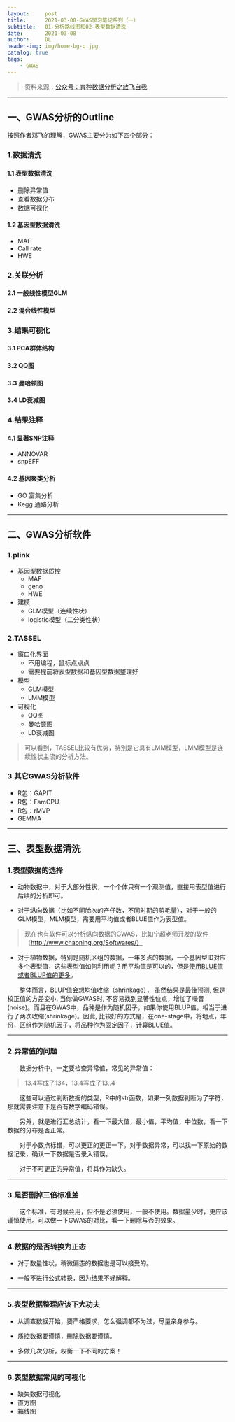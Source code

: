 ```yaml
---
layout:     post
title:      2021-03-08-GWAS学习笔记系列（一）
subtitle:   01-分析路线图和02-表型数据清洗
date:       2021-03-08
author:     DL
header-img: img/home-bg-o.jpg
catalog: true
tags:
    - GWAS
---
```


> 资料来源：[公众号：育种数据分析之放飞自我](https://mp.weixin.qq.com/mp/appmsgalbum?action=getalbum&__biz=MzI0MTIzNjYwNQ==&scene=1&album_id=1336983097581207553&count=3&uin=&key=&devicetype=Windows+10+x64&version=6302012c&lang=zh_CN&ascene=1&fontgear=2)

---

## 一、GWAS分析的Outline

按照作者邓飞的理解，GWAS主要分为如下四个部分：

### 1.数据清洗

#### 1.1 表型数据清洗

- 删除异常值
- 查看数据分布
- 数据可视化

#### 1.2 基因型数据清洗

- MAF
- Call rate
- HWE

### 2.关联分析

#### 2.1 一般线性模型GLM
#### 2.2 混合线性模型

### 3.结果可视化

#### 3.1 PCA群体结构
#### 3.2 QQ图
#### 3.3 曼哈顿图
#### 3.4 LD衰减图

### 4.结果注释

#### 4.1 显著SNP注释

- ANNOVAR
- snpEFF

#### 4.2 基因聚类分析

- GO 富集分析
- Kegg 通路分析

---

## 二、GWAS分析软件

### 1.plink

- 基因型数据质控
	- MAF
	- geno
	- HWE
- 建模
	- GLM模型（连续性状）
	- logistic模型（二分类性状）

### 2.TASSEL

- 窗口化界面
	- 不用编程，鼠标点点点
	- 需要提前将表型数据和基因型数据整理好
- 模型
	- GLM模型
	- LMM模型
- 可视化
	- QQ图
	- 曼哈顿图
	- LD衰减图

> 可以看到，TASSEL比较有优势，特别是它具有LMM模型，LMM模型是连续性状主流的分析方法。

### 3.其它GWAS分析软件

- R包：GAPIT
- R包：FamCPU
- R包：rMVP
- GEMMA

---

## 三、表型数据清洗

### 1.表型数据的选择

- 动物数据中，对于大部分性状，一个个体只有一个观测值，直接用表型值进行后续的分析即可。

- 对于纵向数据（比如不同胎次的产仔数，不同时期的剪毛量），对于一般的GLM模型，MLM模型，需要用平均值或者BLUE值作为表型值。

> 现在也有软件可以分析纵向数据的GWAS，比如宁超老师开发的软件（http://www.chaoning.org/Softwares/）

- 对于植物数据，特别是随机区组的数据，一年多点的数据，一个基因型ID对应多个表型值，这些表型值如何利用呢？用平均值是可以的，但是[使用BLUE值或者BLUP值的更多](https://blog.csdn.net/yijiaobani/article/details/94712751)。


&emsp;&emsp;整体而言，BLUP值会想均值收缩（shrinkage）， 虽然结果是最佳预测, 但是校正值的方差变小, 当你做GWAS时, 不容易找到显著性位点，增加了噪音(noise)。而且在GWAS中，品种是作为随机因子，如果你使用BLUP值，相当于进行了两次收缩(shrinkage)。因此, 比较好的方式是，在one-stage中，将地点，年份，区组作为随机因子，将品种作为固定因子，计算BLUE值。

---

### 2.异常值的问题

&emsp;&emsp;数据分析中，一定要检查异常值，常见的异常值：

> 13.4写成了134，13.4写成了13..4

&emsp;&emsp;这些可以通过判断数据的类型，R中的str函数，如果一列数据判断为了字符，那就需要注意下是否有数字编码错误。

&emsp;&emsp;另外，就是进行汇总统计，看一下最大值，最小值，平均值，中位数，看一下数据的分布是否正常。

&emsp;&emsp;对于小数点标错，可以更正的更正一下。对于数据异常，可以找一下原始的数据记录，确认一下数据是否录入错误。

&emsp;&emsp;对于不可更正的异常值，将其作为缺失。

---

### 3.是否删掉三倍标准差

&emsp;&emsp;这个标准，有时候会用，但不是必须使用，一般不使用。数据量少时，更应该谨慎使用。可以做一下GWAS的对比，看一下删除与否的效果。

---

### 4.数据的是否转换为正态

- 对于数量性状，稍微偏态的数据也是可以接受的。

- 一般不进行公式转换，因为结果不好解释。

---

### 5.表型数据整理应该下大功夫

- 从调查数据开始，要严格要求，怎么强调都不为过，尽量亲身参与。

- 质控数据要谨慎，删除数据要谨慎。

- 多做几次分析，权衡一下不同的方案！

---

### 6.表型数据常见的可视化

- 缺失数据可视化
- 直方图
- 箱线图

